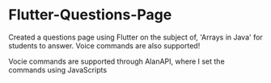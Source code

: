 # Flutter-Questions-Page
Created a questions page using Flutter on the subject of, 'Arrays in Java' for students to answer. Voice commands are also supported!  

Vocie commands are supported through AlanAPI, where I set the commands using JavaScripts  


